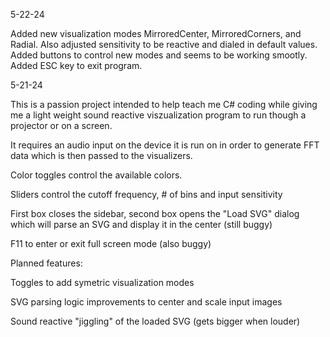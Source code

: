 5-22-24

Added new visualization modes MirroredCenter, MirroredCorners, and Radial. Also adjusted sensitivity to be reactive and dialed in default values. Added buttons to control new modes and seems to be working smootly. Added ESC key to exit program.

5-21-24

This is a passion project intended to help teach me C# coding while giving me a light weight sound reactive viszualization program to run though a projector or on a screen. 

It requires an audio input on the device it is run on in order to generate FFT data which is then passed to the visualizers. 

Color toggles control the available colors.

Sliders control the cutoff frequency, # of bins and input sensitivity

First box closes the sidebar, second box opens the "Load SVG" dialog which will parse an SVG and display it in the center (still buggy)

F11 to enter or exit full screen mode (also buggy)

Planned features:

Toggles to add symetric visualization modes

SVG parsing logic improvements to center and scale input images

Sound reactive "jiggling" of the loaded SVG (gets bigger when louder)

